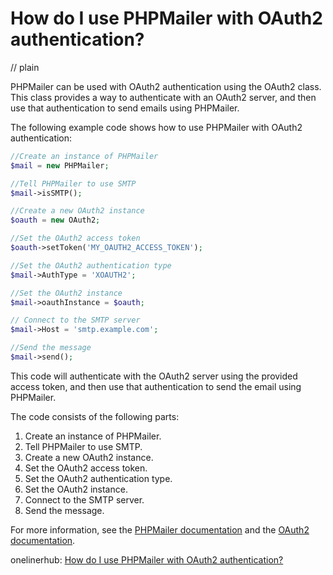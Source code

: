 # How do I use PHPMailer with OAuth2 authentication?
// plain

PHPMailer can be used with OAuth2 authentication using the OAuth2 class. This class provides a way to authenticate with an OAuth2 server, and then use that authentication to send emails using PHPMailer.

The following example code shows how to use PHPMailer with OAuth2 authentication:

```php
//Create an instance of PHPMailer
$mail = new PHPMailer;

//Tell PHPMailer to use SMTP
$mail->isSMTP();

//Create a new OAuth2 instance
$oauth = new OAuth2;

//Set the OAuth2 access token
$oauth->setToken('MY_OAUTH2_ACCESS_TOKEN');

//Set the OAuth2 authentication type
$mail->AuthType = 'XOAUTH2';

//Set the OAuth2 instance
$mail->oauthInstance = $oauth;

// Connect to the SMTP server
$mail->Host = 'smtp.example.com';

//Send the message
$mail->send();
```

This code will authenticate with the OAuth2 server using the provided access token, and then use that authentication to send the email using PHPMailer.

The code consists of the following parts:

1. Create an instance of PHPMailer.
2. Tell PHPMailer to use SMTP.
3. Create a new OAuth2 instance.
4. Set the OAuth2 access token.
5. Set the OAuth2 authentication type.
6. Set the OAuth2 instance.
7. Connect to the SMTP server.
8. Send the message.

For more information, see the [PHPMailer documentation](https://github.com/PHPMailer/PHPMailer/wiki) and the [OAuth2 documentation](https://oauth.net/2/).

onelinerhub: [How do I use PHPMailer with OAuth2 authentication?](https://onelinerhub.com/phpmailer/how-do-i-use-phpmailer-with-oauth--authentication)